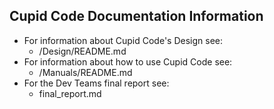 ## Cupid Code Documentation Information

- For information about Cupid Code's Design see:
  - /Design/README.md
- For information about how to use Cupid Code see:
  - /Manuals/README.md
- For the Dev Teams final report see:
  - final_report.md
